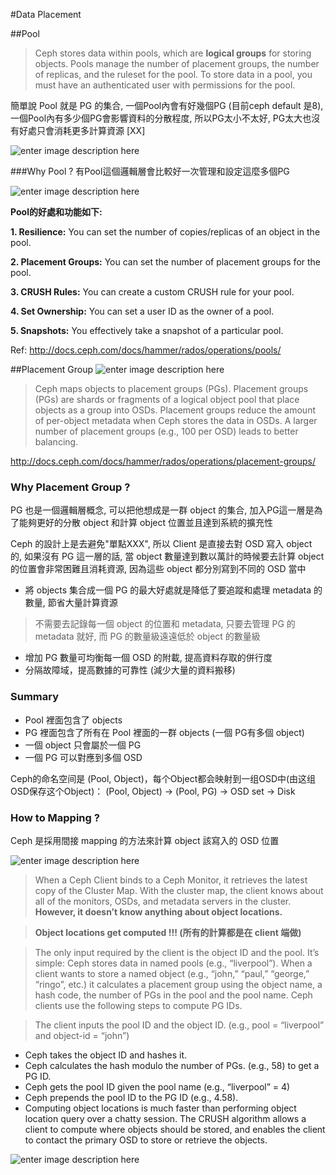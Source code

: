 
#Data Placement





##Pool

>Ceph stores data within pools, which are **logical groups** for storing objects. Pools manage the number of placement groups, the number of replicas, and the ruleset for the pool. To store data in a pool, you must have an authenticated user with permissions for the pool.

簡單說 Pool 就是 PG 的集合, 一個Pool內會有好幾個PG (目前ceph default 是8), 一個Pool內有多少個PG會影響資料的分散程度, 所以PG太小不太好, PG太大也沒有好處只會消耗更多計算資源 [XX]

![enter image description here](https://lh3.googleusercontent.com/-4CmlpyLj6tk/VpuvbJwFkdI/AAAAAAAACb0/PWvkp0JAR_U/s0/Image.png "pool_pg1.png")


###Why Pool ?
有Pool這個邏輯層會比較好一次管理和設定這麼多個PG

![enter image description here](https://lh3.googleusercontent.com/-A-HODlrn3zE/VqCgBv75dCI/AAAAAAAACfU/SBFUvsO9dQk/s0/Image.png "pool2.png")


**Pool的好處和功能如下:**

**1. Resilience:** You can set the number of copies/replicas of an object in the pool.

**2. Placement Groups:** You can set the number of placement groups for the pool.

**3. CRUSH Rules:** You can create a custom CRUSH rule for your pool.

**4. Set Ownership:** You can set a user ID as the owner of a pool.

**5. Snapshots:** You effectively take a snapshot of a particular pool.


 Ref: http://docs.ceph.com/docs/hammer/rados/operations/pools/



##Placement Group
![enter image description here](https://lh3.googleusercontent.com/-UKjtzqYgF-Y/VqDhn7yoH8I/AAAAAAAACgA/MZMa3M0Oyzk/s0/Image.png "PG_OSD_MAP.png")

> Ceph maps objects to placement groups (PGs). Placement groups (PGs) are shards or fragments of a logical object pool that place objects as a group into OSDs. Placement groups reduce the amount of per-object metadata when Ceph stores the data in OSDs. A larger number of placement groups (e.g., 100 per OSD) leads to better balancing.

http://docs.ceph.com/docs/hammer/rados/operations/placement-groups/


### Why Placement Group ?
PG 也是一個邏輯層概念, 可以把他想成是一群 object 的集合, 加入PG這一層是為了能夠更好的分散 object 和計算 object 位置並且達到系統的擴充性

Ceph 的設計上是去避免"單點XXX", 所以 Client 是直接去對 OSD 寫入 object 的, 如果沒有 PG 這一層的話, 當 object 數量達到數以萬計的時候要去計算 object 的位置會非常困難且消耗資源, 因為這些 object 都分別寫到不同的 OSD 當中

* 將 objects 集合成一個 PG 的最大好處就是降低了要追蹤和處理 metadata 的數量, 節省大量計算資源 
>不需要去記錄每一個 object 的位置和 metadata, 只要去管理 PG 的 metadata 就好, 而 PG 的數量級遠遠低於 object 的數量級

* 增加 PG 數量可均衡每一個 OSD 的附載, 提高資料存取的併行度 
* 分隔故障域，提高數據的可靠性 (減少大量的資料搬移)



### Summary
 * Pool 裡面包含了 objects
 * PG 裡面包含了所有在 Pool 裡面的一群 objects (一個 PG有多個 object)
 * 一個 object 只會屬於一個 PG
 * 一個 PG 可以對應到多個 OSD

Ceph的命名空间是 (Pool, Object)，每个Object都会映射到一组OSD中(由这组OSD保存这个Object)：
(Pool, Object) → (Pool, PG) → OSD set → Disk

### How to Mapping ?

Ceph 是採用間接 mapping 的方法來計算 object 該寫入的 OSD 位置

![enter image description here](https://lh3.googleusercontent.com/-6yKkB_MmnW4/VqDtMTsDpLI/AAAAAAAACgw/DwDoPMMK99E/s0/Image.png "crush2.png")

>When a Ceph Client binds to a Ceph Monitor, it retrieves the latest copy of the Cluster Map. With the cluster map, the client knows about all of the monitors, OSDs, and metadata servers in the cluster. **However, it doesn’t know anything about object locations.**


> **Object locations get computed !!!    (所有的計算都是在 client 端做)**

>The only input required by the client is the object ID and the pool. It’s simple: Ceph stores data in named pools (e.g., “liverpool”). When a client wants to store a named object (e.g., “john,” “paul,” “george,” “ringo”, etc.) it calculates a placement group using the object name, a hash code, the number of PGs in the pool and the pool name. Ceph clients use the following steps to compute PG IDs.

>The client inputs the pool ID and the object ID. (e.g., pool = “liverpool” and object-id = “john”)
* Ceph takes the object ID and hashes it.
* Ceph calculates the hash modulo the number of PGs. (e.g., 58) to get a PG ID.
* Ceph gets the pool ID given the pool name (e.g., “liverpool” = 4)
* Ceph prepends the pool ID to the PG ID (e.g., 4.58).
* Computing object locations is much faster than performing object location query over a chatty session. The CRUSH algorithm allows a client to compute where objects should be stored, and enables the client to contact the primary OSD to store or retrieve the objects.

![enter image description here](https://lh3.googleusercontent.com/-3h4ZkwMXe6I/Vpu6r8_6bVI/AAAAAAAACco/c0MFBSfJmLQ/s0/%25E6%2593%25B7%25E5%258F%2596.JPG "data_placement.JPG")



